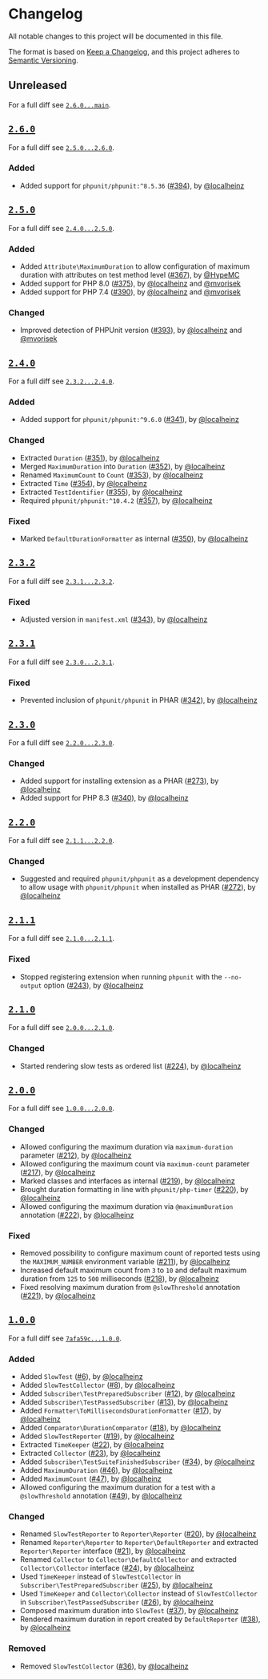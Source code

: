 # Changelog

All notable changes to this project will be documented in this file.

The format is based on [Keep a Changelog](https://keepachangelog.com/en/1.0.0/), and this project adheres to [Semantic Versioning](https://semver.org/spec/v2.0.0.html).

## Unreleased

For a full diff see [`2.6.0...main`][2.6.0...main].

## [`2.6.0`][2.6.0]

For a full diff see [`2.5.0...2.6.0`][2.5.0...2.6.0].

### Added

- Added support for `phpunit/phpunit:^8.5.36` ([#394]), by [@localheinz]

## [`2.5.0`][2.5.0]

For a full diff see [`2.4.0...2.5.0`][2.4.0...2.5.0].

### Added

- Added `Attribute\MaximumDuration` to allow configuration of maximum duration with attributes on test method level ([#367]), by [@HypeMC]
- Added support for PHP 8.0 ([#375]), by [@localheinz] and [@mvorisek]
- Added support for PHP 7.4 ([#390]), by [@localheinz] and [@mvorisek]

### Changed

- Improved detection of PHPUnit version ([#393]), by [@localheinz] and [@mvorisek]

## [`2.4.0`][2.4.0]

For a full diff see [`2.3.2...2.4.0`][2.3.2...2.4.0].

### Added

- Added support for `phpunit/phpunit:^9.6.0` ([#341]), by [@localheinz]

### Changed

- Extracted `Duration` ([#351]), by [@localheinz]
- Merged `MaximumDuration` into `Duration` ([#352]), by [@localheinz]
- Renamed `MaximumCount` to `Count` ([#353]), by [@localheinz]
- Extracted `Time` ([#354]), by [@localheinz]
- Extracted `TestIdentifier` ([#355]), by [@localheinz]
- Required `phpunit/phpunit:^10.4.2` ([#357]), by [@localheinz]

### Fixed

- Marked `DefaultDurationFormatter` as internal ([#350]), by [@localheinz]

## [`2.3.2`][2.3.2]

For a full diff see [`2.3.1...2.3.2`][2.3.1...2.3.2].

### Fixed

- Adjusted version in `manifest.xml` ([#343]), by [@localheinz]

## [`2.3.1`][2.3.1]

For a full diff see [`2.3.0...2.3.1`][2.3.0...2.3.1].

### Fixed

- Prevented inclusion of `phpunit/phpunit` in PHAR ([#342]), by [@localheinz]

## [`2.3.0`][2.3.0]

For a full diff see [`2.2.0...2.3.0`][2.2.0...2.3.0].

### Changed

- Added support for installing extension as a PHAR ([#273]), by [@localheinz]
- Added support for PHP 8.3 ([#340]), by [@localheinz]

## [`2.2.0`][2.2.0]

For a full diff see [`2.1.1...2.2.0`][2.1.1...2.2.0].

### Changed

- Suggested and required `phpunit/phpunit` as a development dependency to allow usage with `phpunit/phpunit` when installed as PHAR ([#272]), by [@localheinz]

## [`2.1.1`][2.1.1]

For a full diff see [`2.1.0...2.1.1`][2.1.0...2.1.1].

### Fixed

- Stopped registering extension when running `phpunit` with the `--no-output` option ([#243]), by [@localheinz]

## [`2.1.0`][2.1.0]

For a full diff see [`2.0.0...2.1.0`][2.0.0...2.1.0].

### Changed

- Started rendering slow tests as ordered list ([#224]), by [@localheinz]

## [`2.0.0`][2.0.0]

For a full diff see [`1.0.0...2.0.0`][1.0.0...2.0.0].

### Changed

- Allowed configuring the maximum duration via `maximum-duration` parameter ([#212]), by [@localheinz]
- Allowed configuring the maximum count via `maximum-count` parameter ([#217]), by [@localheinz]
- Marked classes and interfaces as internal ([#219]), by [@localheinz]
- Brought duration formatting in line with `phpunit/php-timer` ([#220]), by [@localheinz]
- Allowed configuring the maximum duration via `@maximumDuration` annotation ([#222]), by [@localheinz]

### Fixed

- Removed possibility to configure maximum count of reported tests using the `MAXIMUM_NUMBER` environment variable ([#211]), by [@localheinz]
- Increased default maximum count from `3` to `10` and default maximum duration from `125` to `500` milliseconds ([#218]), by [@localheinz]
- Fixed resolving maximum duration from `@slowThreshold` annotation ([#221]), by [@localheinz]

## [`1.0.0`][1.0.0]

For a full diff see [`7afa59c...1.0.0`][7afa59c...1.0.0].

### Added

- Added `SlowTest` ([#6]), by [@localheinz]
- Added `SlowTestCollector` ([#8]), by [@localheinz]
- Added `Subscriber\TestPreparedSubscriber` ([#12]), by [@localheinz]
- Added `Subscriber\TestPassedSubscriber` ([#13]), by [@localheinz]
- Added `Formatter\ToMillisecondsDurationFormatter` ([#17]), by [@localheinz]
- Added `Comparator\DurationComparator` ([#18]), by [@localheinz]
- Added `SlowTestReporter` ([#19]), by [@localheinz]
- Extracted `TimeKeeper` ([#22]), by [@localheinz]
- Extracted `Collector` ([#23]), by [@localheinz]
- Added `Subscriber\TestSuiteFinishedSubscriber` ([#34]), by [@localheinz]
- Added `MaximumDuration` ([#46]), by [@localheinz]
- Added `MaximumCount` ([#47]), by [@localheinz]
- Allowed configuring the maximum duration for a test with a `@slowThreshold` annotation ([#49]), by [@localheinz]

### Changed

- Renamed `SlowTestReporter` to `Reporter\Reporter` ([#20]), by [@localheinz]
- Renamed `Reporter\Reporter` to `Reporter\DefaultReporter` and extracted `Reporter\Reporter` interface ([#21]), by [@localheinz]
- Renamed `Collector` to `Collector\DefaultCollector` and extracted `Collector\Collector` interface ([#24]), by [@localheinz]
- Used `TimeKeeper` instead of `SlowTestCollector` in `Subscriber\TestPreparedSubscriber` ([#25]), by [@localheinz]
- Used `TimeKeeper` and `Collector\Collector` instead of `SlowTestCollector` in `Subscriber\TestPassedSubscriber` ([#26]), by [@localheinz]
- Composed maximum duration into `SlowTest` ([#37]), by [@localheinz]
- Rendered maximum duration in report created by `DefaultReporter` ([#38]), by [@localheinz]

### Removed

- Removed `SlowTestCollector` ([#36]), by [@localheinz]

[1.0.0]: https://github.com/ergebnis/phpunit-slow-test-detector/releases/tag/1.0.0
[2.0.0]: https://github.com/ergebnis/phpunit-slow-test-detector/releases/tag/2.0.0
[2.1.0]: https://github.com/ergebnis/phpunit-slow-test-detector/releases/tag/2.1.0
[2.1.1]: https://github.com/ergebnis/phpunit-slow-test-detector/releases/tag/2.1.1
[2.2.0]: https://github.com/ergebnis/phpunit-slow-test-detector/releases/tag/2.2.0
[2.3.0]: https://github.com/ergebnis/phpunit-slow-test-detector/releases/tag/2.3.0
[2.3.1]: https://github.com/ergebnis/phpunit-slow-test-detector/releases/tag/2.3.1
[2.3.2]: https://github.com/ergebnis/phpunit-slow-test-detector/releases/tag/2.3.2
[2.4.0]: https://github.com/ergebnis/phpunit-slow-test-detector/releases/tag/2.4.0
[2.5.0]: https://github.com/ergebnis/phpunit-slow-test-detector/releases/tag/2.5.0
[2.6.0]: https://github.com/ergebnis/phpunit-slow-test-detector/releases/tag/2.6.0

[7afa59c...1.0.0]: https://github.com/ergebnis/phpunit-slow-test-detector/compare/7afa59c...1.0.0
[1.0.0...2.0.0]: https://github.com/ergebnis/phpunit-slow-test-detector/compare/1.0.0...2.0.0
[2.0.0...2.1.0]: https://github.com/ergebnis/phpunit-slow-test-detector/compare/2.0.0...2.1.0
[2.1.0...2.1.1]: https://github.com/ergebnis/phpunit-slow-test-detector/compare/2.1.0...2.1.1
[2.1.1...2.2.0]: https://github.com/ergebnis/phpunit-slow-test-detector/compare/2.1.1...2.2.0
[2.2.0...2.3.0]: https://github.com/ergebnis/phpunit-slow-test-detector/compare/2.2.0...2.3.0
[2.3.0...2.3.1]: https://github.com/ergebnis/phpunit-slow-test-detector/compare/2.3.0...2.3.1
[2.3.1...2.3.2]: https://github.com/ergebnis/phpunit-slow-test-detector/compare/2.3.1...2.3.2
[2.3.2...2.4.0]: https://github.com/ergebnis/phpunit-slow-test-detector/compare/2.3.2...2.4.0
[2.4.0...2.5.0]: https://github.com/ergebnis/phpunit-slow-test-detector/compare/2.4.0...2.5.0
[2.5.0...2.6.0]: https://github.com/ergebnis/phpunit-slow-test-detector/compare/2.5.0...2.6.0
[2.6.0...main]: https://github.com/ergebnis/phpunit-slow-test-detector/compare/2.6.0...main

[#6]: https://github.com/ergebnis/phpunit-slow-test-detector/pull/6
[#8]: https://github.com/ergebnis/phpunit-slow-test-detector/pull/8
[#12]: https://github.com/ergebnis/phpunit-slow-test-detector/pull/12
[#13]: https://github.com/ergebnis/phpunit-slow-test-detector/pull/13
[#17]: https://github.com/ergebnis/phpunit-slow-test-detector/pull/17
[#18]: https://github.com/ergebnis/phpunit-slow-test-detector/pull/18
[#19]: https://github.com/ergebnis/phpunit-slow-test-detector/pull/19
[#20]: https://github.com/ergebnis/phpunit-slow-test-detector/pull/20
[#21]: https://github.com/ergebnis/phpunit-slow-test-detector/pull/21
[#22]: https://github.com/ergebnis/phpunit-slow-test-detector/pull/22
[#23]: https://github.com/ergebnis/phpunit-slow-test-detector/pull/23
[#24]: https://github.com/ergebnis/phpunit-slow-test-detector/pull/24
[#25]: https://github.com/ergebnis/phpunit-slow-test-detector/pull/25
[#26]: https://github.com/ergebnis/phpunit-slow-test-detector/pull/26
[#34]: https://github.com/ergebnis/phpunit-slow-test-detector/pull/34
[#36]: https://github.com/ergebnis/phpunit-slow-test-detector/pull/36
[#37]: https://github.com/ergebnis/phpunit-slow-test-detector/pull/37
[#38]: https://github.com/ergebnis/phpunit-slow-test-detector/pull/38
[#46]: https://github.com/ergebnis/phpunit-slow-test-detector/pull/46
[#47]: https://github.com/ergebnis/phpunit-slow-test-detector/pull/47
[#49]: https://github.com/ergebnis/phpunit-slow-test-detector/pull/49
[#211]: https://github.com/ergebnis/phpunit-slow-test-detector/pull/211
[#212]: https://github.com/ergebnis/phpunit-slow-test-detector/pull/212
[#217]: https://github.com/ergebnis/phpunit-slow-test-detector/pull/217
[#218]: https://github.com/ergebnis/phpunit-slow-test-detector/pull/218
[#219]: https://github.com/ergebnis/phpunit-slow-test-detector/pull/219
[#220]: https://github.com/ergebnis/phpunit-slow-test-detector/pull/220
[#221]: https://github.com/ergebnis/phpunit-slow-test-detector/pull/221
[#222]: https://github.com/ergebnis/phpunit-slow-test-detector/pull/222
[#224]: https://github.com/ergebnis/phpunit-slow-test-detector/pull/224
[#243]: https://github.com/ergebnis/phpunit-slow-test-detector/pull/243
[#272]: https://github.com/ergebnis/phpunit-slow-test-detector/pull/272
[#273]: https://github.com/ergebnis/phpunit-slow-test-detector/pull/273
[#340]: https://github.com/ergebnis/phpunit-slow-test-detector/pull/340
[#341]: https://github.com/ergebnis/phpunit-slow-test-detector/pull/341
[#342]: https://github.com/ergebnis/phpunit-slow-test-detector/pull/342
[#343]: https://github.com/ergebnis/phpunit-slow-test-detector/pull/343
[#350]: https://github.com/ergebnis/phpunit-slow-test-detector/pull/350
[#351]: https://github.com/ergebnis/phpunit-slow-test-detector/pull/351
[#352]: https://github.com/ergebnis/phpunit-slow-test-detector/pull/352
[#353]: https://github.com/ergebnis/phpunit-slow-test-detector/pull/353
[#354]: https://github.com/ergebnis/phpunit-slow-test-detector/pull/354
[#355]: https://github.com/ergebnis/phpunit-slow-test-detector/pull/355
[#357]: https://github.com/ergebnis/phpunit-slow-test-detector/pull/357
[#367]: https://github.com/ergebnis/phpunit-slow-test-detector/pull/367
[#375]: https://github.com/ergebnis/phpunit-slow-test-detector/pull/375
[#390]: https://github.com/ergebnis/phpunit-slow-test-detector/pull/390
[#393]: https://github.com/ergebnis/phpunit-slow-test-detector/pull/393
[#394]: https://github.com/ergebnis/phpunit-slow-test-detector/pull/394

[@HypeMC]: https://github.com/HypeMC
[@localheinz]: https://github.com/localheinz
[@mvorisek]: https://github.com/mvorisek
